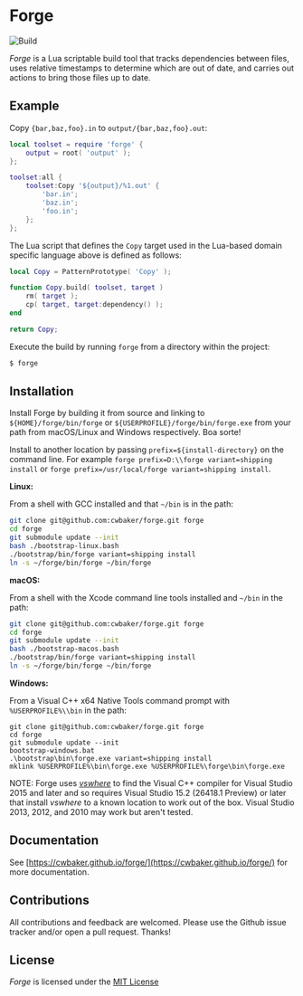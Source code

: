 # Forge

![Build](https://github.com/cwbaker/forge/workflows/Build/badge.svg)

*Forge* is a Lua scriptable build tool that tracks dependencies between files, uses relative timestamps to determine which are out of date, and carries out actions to bring those files up to date.

## Example

Copy `{bar,baz,foo}.in` to `output/{bar,baz,foo}.out`:

~~~lua
local toolset = require 'forge' {
    output = root( 'output' );
};

toolset:all {
    toolset:Copy '${output}/%1.out' {
        'bar.in';
        'baz.in';
        'foo.in';
    };    
};
~~~

The Lua script that defines the `Copy` target used in the Lua-based domain specific language above is defined as follows:

~~~lua
local Copy = PatternPrototype( 'Copy' );

function Copy.build( toolset, target )
    rm( target );
    cp( target, target:dependency() );
end

return Copy;
~~~

Execute the build by running `forge` from a directory within the project:

~~~bash
$ forge
~~~

## Installation

Install Forge by building it from source and linking to `${HOME}/forge/bin/forge` or `${USERPROFILE}/forge/bin/forge.exe` from your path from macOS/Linux and Windows respectively.  Boa sorte!

Install to another location by passing `prefix=${install-directory}` on the command line.  For example `forge prefix=D:\\forge variant=shipping install` or `forge prefix=/usr/local/forge variant=shipping install`.

**Linux:**

From a shell with GCC installed and that `~/bin` is in the path:

~~~sh
git clone git@github.com:cwbaker/forge.git forge
cd forge
git submodule update --init
bash ./bootstrap-linux.bash
./bootstrap/bin/forge variant=shipping install
ln -s ~/forge/bin/forge ~/bin/forge
~~~

**macOS:**

From a shell with the Xcode command line tools installed and `~/bin` in the path:

~~~sh
git clone git@github.com:cwbaker/forge.git forge
cd forge
git submodule update --init
bash ./bootstrap-macos.bash
./bootstrap/bin/forge variant=shipping install
ln -s ~/forge/bin/forge ~/bin/forge
~~~

**Windows:**

From a Visual C++ x64 Native Tools command prompt with `%USERPROFILE%\\bin` in the path:

~~~
git clone git@github.com:cwbaker/forge.git forge
cd forge
git submodule update --init
bootstrap-windows.bat
.\bootstrap\bin\forge.exe variant=shipping install
mklink %USERPROFILE%\bin\forge.exe %USERPROFILE%\forge\bin\forge.exe
~~~

NOTE: Forge uses [*vswhere*](https://github.com/Microsoft/vswhere/wiki) to find the Visual C++ compiler for Visual Studio 2015 and later and so requires Visual Studio 15.2 (26418.1 Preview) or later that install *vswhere* to a known location to work out of the box.  Visual Studio 2013, 2012, and 2010 may work but aren't tested.

## Documentation

See [https://cwbaker.github.io/forge/](https://cwbaker.github.io/forge/) for more documentation.

## Contributions

All contributions and feedback are welcomed.  Please use the Github issue tracker and/or open a pull request.  Thanks!

## License

*Forge* is licensed under the [MIT License](http://www.opensource.org/licenses/MIT)
